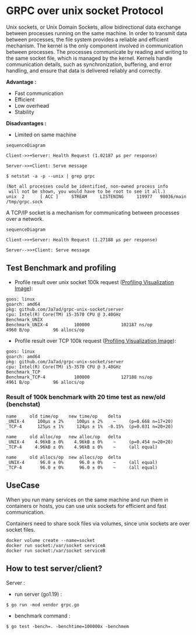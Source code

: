 # GRPC over unix socket Protocol

Unix sockets, or Unix Domain Sockets, allow bidirectional data exchange between processes running on the same machine.
In order to transmit data between processes, the file system provides a reliable and efficient mechanism. The kernel is the only component involved in communication between processes. The processes communicate by reading and writing to the same socket file, which is managed by the kernel. Kernels handle communication details, such as synchronization, buffering, and error handling, and ensure that data is delivered reliably and correctly.

**Advantage :** 
- Fast communication 
- Efficient
- Low overhead
- Stability

**Disadvantages :**
- Limited on same machine

```mermaid
sequenceDiagram

Client->>+Server: Health Request (1.02187 µs per response)

Server->>+Client: Serve message
```

```shell
$ netstat -a -p --unix | grep grpc

(Not all processes could be identified, non-owned process info
 will not be shown, you would have to be root to see it all.)
unix  2      [ ACC ]     STREAM     LISTENING     119977   98036/main           /tmp/grpc.sock
```

A TCP/IP socket is a mechanism for communicating between processes over a network.

```mermaid
sequenceDiagram

Client->>+Server: Health Request (1.27188 µs per response)

Server-->>+Client: Serve message
```


## Test Benchmark and profiling

- Profile result over unix socket 100k request ([Profiling Visualization Image](https://raw.githubusercontent.com/Ja7ad/grpc-unix-socket/master/assets/unix.svg)):

```shell
goos: linux
goarch: amd64
pkg: github.com/Ja7ad/grpc-unix-socket/server
cpu: Intel(R) Core(TM) i5-3570 CPU @ 3.40GHz
Benchmark_UNIX
Benchmark_UNIX-4          100000            102187 ns/op            4960 B/op         96 allocs/op
```

- Profile result over TCP 100k request ([Profiling Visualization Image](https://raw.githubusercontent.com/Ja7ad/grpc-unix-socket/master/assets/tcp.svg)):

```shell
goos: linux
goarch: amd64
pkg: github.com/Ja7ad/grpc-unix-socket/server
cpu: Intel(R) Core(TM) i5-3570 CPU @ 3.40GHz
Benchmark_TCP
Benchmark_TCP-4           100000            127188 ns/op            4961 B/op         96 allocs/op
```

### Result of 100k benchmark with 20 time test as new/old (benchstat)

```shell
name     old time/op    new time/op    delta
_UNIX-4     100µs ± 2%     100µs ± 2%    ~     (p=0.668 n=17+20)
_TCP-4      125µs ± 1%     124µs ± 1%  -0.15%  (p=0.031 n=20+20)

name     old alloc/op   new alloc/op   delta
_UNIX-4    4.96kB ± 0%    4.96kB ± 0%    ~     (p=0.454 n=20+20)
_TCP-4     4.96kB ± 0%    4.96kB ± 0%    ~     (all equal)

name     old allocs/op  new allocs/op  delta
_UNIX-4      96.0 ± 0%      96.0 ± 0%    ~     (all equal)
_TCP-4       96.0 ± 0%      96.0 ± 0%    ~     (all equal)
```

## UseCase

When you run many services on the same machine and run them in containers or hosts, you can use unix sockets for efficient and fast communication.

Containers need to share sock files via volumes, since unix sockets are over socket files.

```shell
docker volume create --name=socket
docker run socket:/var/socket serviceA
docker run socket:/var/socket serviceB
```

## How to test server/client?

Server :
- run server (go1.19) :
```shell
$ go run -mod vendor grpc.go
```

- benchmark command :
```shell
$ go test -bench=. -benchtime=100000x -benchmem
```
